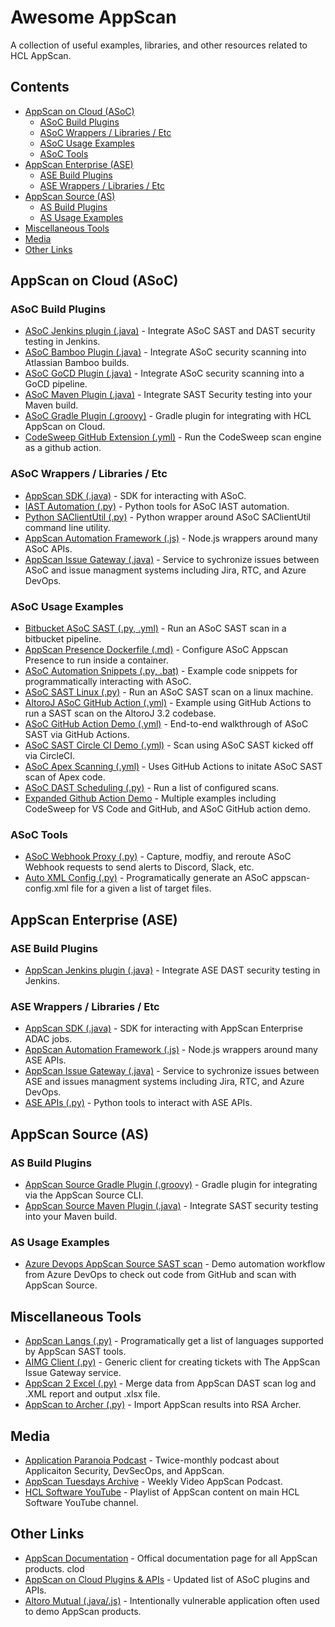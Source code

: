 # Awesome AppScan
A collection of useful examples, libraries, and other resources related to HCL AppScan.

## Contents
- [AppScan on Cloud (ASoC)](#appscan-on-cloud-asoc)
  - [ASoC Build Plugins](#asoc-build-plugins)
  - [ASoC Wrappers / Libraries / Etc](#asoc-wrappers--libraries--etc)
  - [ASoC Usage Examples](#asoc-usage-examples)
  - [ASoC Tools](#asoc-tools)
- [AppScan Enterprise (ASE)](#appscan-enterprise-ase)
  - [ASE Build Plugins](#ase-build-plugins)
  - [ASE Wrappers / Libraries / Etc](#ase-wrappers--libraries--etc)
- [AppScan Source (AS)](#appscan-source-as)
  - [AS Build Plugins](#as-build-plugins)
  - [AS Usage Examples](#as-usage-examples)
- [Miscellaneous Tools](#miscellaneous-tools)
- [Media](#media)
- [Other Links](#other-links)

## AppScan on Cloud (ASoC)
### ASoC Build Plugins
- [ASoC Jenkins plugin (.java)](https://github.com/jenkinsci/appscan-plugin) - Integrate ASoC SAST and DAST security testing in Jenkins.
- [ASoC Bamboo Plugin (.java)](https://github.com/HCL-TECH-SOFTWARE/appscan-bamboo-plugin) - Integrate ASoC security scanning into Atlassian Bamboo builds.
- [ASoC GoCD Plugin (.java)](https://github.com/HCL-TECH-SOFTWARE/appscan-gocd-plugin) - Integrate ASoC security scanning into a GoCD pipeline.
- [ASoC Maven Plugin (.java)](https://github.com/HCL-TECH-SOFTWARE/appscan-maven-plugin) - Integrate SAST Security testing into your Maven build.
- [ASoC Gradle Plugin (.groovy)](https://github.com/HCL-TECH-SOFTWARE/appscan-gradle-plugin) - Gradle plugin for integrating with HCL AppScan on Cloud. 
- [CodeSweep GitHub Extension (.yml)](https://github.com/HCL-TECH-SOFTWARE/appscan-codesweep-action) - Run the CodeSweep scan engine as a github action.
### ASoC Wrappers / Libraries / Etc
- [AppScan SDK (.java)](https://github.com/HCL-TECH-SOFTWARE/appscan-sdk) - SDK for interacting with ASoC.
- [IAST Automation (.py)](https://github.com/HCL-TECH-SOFTWARE/asoc_automation_iast) - Python tools for ASoC IAST automation.
- [Python SAClientUtil (.py)](https://github.com/cwtravis/python-saclient-wrapper) - Python wrapper around ASoC SAClientUtil command line utility. 
- [AppScan Automation Framework (.js)](https://github.com/HCL-TECH-SOFTWARE/appscan-automation-framework) - Node.js wrappers around many ASoC APIs.
- [AppScan Issue Gateway (.java)](https://github.com/HCL-TECH-SOFTWARE/appscan-issue-gateway) - Service to sychronize issues between ASoC and issue managment systems including Jira, RTC, and Azure DevOps.
### ASoC Usage Examples
- [Bitbucket ASoC SAST (.py, .yml)](https://github.com/HCL-TECH-SOFTWARE/bitbucket-asoc-sast) - Run an ASoC SAST scan in a bitbucket pipeline.
- [AppScan Presence Dockerfile (.md)](https://github.com/jrocia/AppScanPresence-Dockerfile) - Configure ASoC Appscan Presence to run inside a container.
- [ASoC Automation Snippets (.py, .bat)](https://github.com/HCL-TECH-SOFTWARE/asoc-automation-snippets) - Example code snippets for programmatically interacting with ASoC.
- [ASoC SAST Linux (.py)](https://github.com/cwtravis/asoc-sast-linux) - Run an ASoC SAST scan on a linux machine.
- [AltoroJ ASoC GitHub Action (.yml)](https://github.com/cwtravis/AltoroJ-Github-Actions) - Example using GitHub Actions to run a SAST scan on the AltoroJ 3.2 codebase.
- [ASoC GitHub Action Demo (.yml)](https://github.com/antonychiu2/ASoC_Demo) - End-to-end walkthrough of ASoC SAST via GitHub Actions.
- [ASoC SAST Circle CI Demo (.yml)](https://github.com/antonychiu2/CircleCI/blob/main/config.yml) - Scan using ASoC SAST kicked off via CircleCI.
- [ASoC Apex Scanning (.yml)](https://github.com/cwtravis/asoc-apex-demo) - Uses GitHub Actions to initate ASoC SAST scan of Apex code.
- [ASoC DAST Scheduling (.py)](https://github.com/dwwatk02/automation) - Run a list of configured scans.
- [Expanded Github Action Demo](https://github.com/glhcl/ASoCActionDemo) - Multiple examples including CodeSweep for VS Code and GitHub, and ASoC GitHub action demo.
### ASoC Tools
- [ASoC Webhook Proxy (.py)](https://github.com/cwtravis/asoc-wehbook-proxy) - Capture, modfiy, and reroute ASoC Webhook requests to send alerts to Discord, Slack, etc.
- [Auto XML Config (.py)](https://github.com/alexhcl/autoxmlconfig) - Programatically generate an ASoC appscan-config.xml file for a given a list of target files.

## AppScan Enterprise (ASE)
### ASE Build Plugins
- [AppScan Jenkins plugin (.java)](https://github.com/jenkinsci/appscan-plugin) - Integrate ASE DAST security testing in Jenkins.
### ASE Wrappers / Libraries / Etc
- [AppScan SDK (.java)](https://github.com/HCL-TECH-SOFTWARE/appscan-sdk) - SDK for interacting with AppScan Enterprise ADAC jobs.
- [AppScan Automation Framework (.js)](https://github.com/HCL-TECH-SOFTWARE/appscan-automation-framework) - Node.js wrappers around many ASE APIs.
- [AppScan Issue Gateway (.java)](https://github.com/HCL-TECH-SOFTWARE/appscan-issue-gateway) - Service to sychronize issues between ASE and issues managment systems including Jira, RTC, and Azure DevOps.
- [ASE APIs (.py)](https://github.com/sperlis/ase-apis) - Python tools to interact with ASE APIs.

## AppScan Source (AS)
### AS Build Plugins
- [AppScan Source Gradle Plugin (.groovy)](https://github.com/HCL-TECH-SOFTWARE/appscan-source-gradle-plugin) - Gradle plugin for integrating via the AppScan Source CLI.
- [AppScan Source Maven Plugin (.java)](https://github.com/HCL-TECH-SOFTWARE/ounce-maven-plugin) - Integrate SAST security testing into your Maven build.

### AS Usage Examples
- [Azure Devops AppScan Source SAST scan](https://github.com/antonychiu2/AltoroJ) - Demo automation workflow from Azure DevOps to check out code from GitHub and scan with AppScan Source.

## Miscellaneous Tools
- [AppScan Langs (.py)](https://github.com/gledonne/appscanlangs) - Programatically get a list of languages supported by AppScan SAST tools.
- [AIMG Client (.py)](https://github.com/cwtravis/AIMG_Client) - Generic client for creating tickets with The AppScan Issue Gateway service.
- [AppScan 2 Excel (.py)](https://github.com/masquerad3r/Appscan2Excel) - Merge data from AppScan DAST scan log and .XML report and output .xlsx file.
- [AppScan to Archer (.py)](https://github.com/smit1759/appscan-to-archer) - Import AppScan results into RSA Archer.

## Media
- [Application Paranoia Podcast](https://appscan.buzzsprout.com/) - Twice-monthly podcast about Applicaiton Security, DevSecOps, and AppScan.
- [AppScan Tuesdays Archive](https://www.youtube.com/channel/UCzizunEqoF1e-pHd04JAZ2Q) - Weekly Video AppScan Podcast.
- [HCL Software YouTube](https://www.youtube.com/playlist?list=PL2tETTrnR4wvtkgR6ILKOdoQIP_o9MF1u) - Playlist of AppScan content on main HCL Software YouTube channel.

## Other Links
- [AppScan Documentation](https://help.hcltechsw.com/appscan/Welcome.html) - Offical documentation page for all AppScan products.
clod
- [AppScan on Cloud Plugins & APIs](https://cloud.appscan.com/plugins) - Updated list of ASoC plugins and APIs.
- [Altoro Mutual (.java/.js)](https://github.com/HCL-TECH-SOFTWARE/AltoroJ) - Intentionally vulnerable application often used to demo AppScan products.
